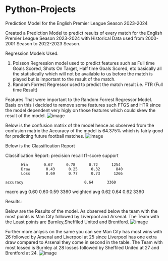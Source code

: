 # Python-Projects
Prediction Model for the English Premier League Season 2023-2024

Created a Prediction Model to predict results of every match for the English Premier League Season 2023-2024 with Historical Data used from 2000-2001 Season to 2022-2023 Season.

Regression Models Used.
1. Poisson Regression model used to predict features such as Full time Goals Scored, Shots On Target, Half time Goals Scored, etc basically all the statistically which will not be available to us before the match is played but is important to the result of the match.
2. Random Forrest Regressor used to predict the match result i.e. FTR (Full time Result)

Features That were important to the Random Forrest Regressor Model. Basis on this i decided to remove some features such FTGS and HTR since the model dependent very higly on those features which could skew the result of the model.
![image](https://github.com/sylron97/Python-Projects/assets/132649680/5bdf5ac1-f566-46bc-a05c-a2107c2f99ed)

Below is the confusion matrix of the model
hence as observed from the confusion matrix the Accuracy of the model is 64.375% which is fairly good for predicting future football matches.
![image](https://github.com/sylron97/Python-Projects/assets/132649680/207a1544-a1a8-4e26-8608-5ac045af5d78)

Below is the Classification Report

Classification Report:
           precision    recall  f1-score   support

           Win       0.67      0.78      0.72      1254
           Draw       0.43      0.25      0.32       840
           Loss       0.69      0.77      0.73      1266

    accuracy                           0.64      3360
   macro avg       0.60      0.60      0.59      3360
weighted avg       0.62      0.64      0.62      3360

Results:

Below are the Results of the model. As observed below the team with the most points is Man City followed by Liverpool and Arsenal. The Team with the Least points are Burnley,Sheffiled United and Brentford.
![image](https://github.com/sylron97/Python-Projects/assets/132649680/e506ee0e-96a9-4425-85f1-d711f488b8f0)

Further more anlysis on the same you can see Man City has most wins with 26 followed by Arsenal and Liverpool at 25 since Liverpool has one extra draw compared to Arsenal they come in second in the table. The Team with most lossed is Burnley at 28 losses followed by Sheffiled United at 27 and Brentford at 24.
![image](https://github.com/sylron97/Python-Projects/assets/132649680/29452e9a-ab84-48e0-a1b2-29dd9f076e90)



